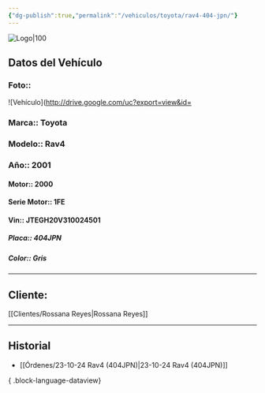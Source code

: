 ```yaml
---
{"dg-publish":true,"permalink":"/vehiculos/toyota/rav4-404-jpn/"}
---
```


![Logo|100](http://drive.google.com/uc?export=view&id=137fl3TIZ0-PU8b-Pt0bsjclwHub_u78G)

## Datos del Vehículo 
### Foto:: 
![Vehículo](http://drive.google.com/uc?export=view&id=

### Marca:: Toyota 
### Modelo:: Rav4
### Año:: 2001
#### Motor:: 2000
#### Serie Motor:: 1FE
#### Vin:: JTEGH20V310024501
##### Placa:: 404JPN
##### Color:: Gris
---

## Cliente:

[[Clientes/Rossana Reyes\|Rossana Reyes]]

---

## Historial

- [[Órdenes/23-10-24 Rav4 (404JPN)\|23-10-24 Rav4 (404JPN)]]

{ .block-language-dataview} 